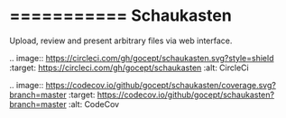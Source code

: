 ===========
Schaukasten
===========

Upload, review and present arbitrary files via web interface.

.. image:: https://circleci.com/gh/gocept/schaukasten.svg?style=shield
   :target: https://circleci.com/gh/gocept/schaukasten
   :alt: CircleCi

.. image:: https://codecov.io/github/gocept/schaukasten/coverage.svg?branch=master
   :target: https://codecov.io/github/gocept/schaukasten?branch=master
   :alt: CodeCov
